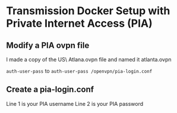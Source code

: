 # Transmission Docker Setup with Private Internet Access (PIA)

## Modify a PIA ovpn file

I made a copy of the US\ Atlana.ovpn file and named it atlanta.ovpn

`auth-user-pass` to `auth-user-pass /openvpn/pia-login.conf`

## Create a pia-login.conf

Line 1 is your PIA username
Line 2 is your PIA password
